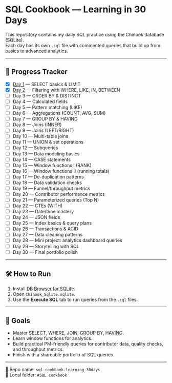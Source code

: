 # SQL Cookbook — Learning in 30 Days

This repository contains my daily SQL practice using the Chinook database (SQLite).  
Each day has its own `.sql` file with commented queries that build up from basics to advanced analytics.

---

## 📅 Progress Tracker

- [x] [Day 1](day1.sql) — SELECT basics & LIMIT  
- [x] [Day 2](day2.sql) — Filtering with WHERE, LIKE, IN, BETWEEN  
- [ ] Day 3 — ORDER BY & DISTINCT  
- [ ] Day 4 — Calculated fields  
- [ ] Day 5 — Pattern matching (LIKE)  
- [ ] Day 6 — Aggregations (COUNT, AVG, SUM)  
- [ ] Day 7 — GROUP BY & HAVING  
- [ ] Day 8 — Joins (INNER)  
- [ ] Day 9 — Joins (LEFT/RIGHT)  
- [ ] Day 10 — Multi-table joins  
- [ ] Day 11 — UNION & set operations  
- [ ] Day 12 — Subqueries  
- [ ] Day 13 — Data modeling basics  
- [ ] Day 14 — CASE statements  
- [ ] Day 15 — Window functions I (RANK)  
- [ ] Day 16 — Window functions II (running totals)  
- [ ] Day 17 — De-duplication patterns  
- [ ] Day 18 — Data validation checks  
- [ ] Day 19 — Funnel/throughput metrics  
- [ ] Day 20 — Contributor performance metrics  
- [ ] Day 21 — Parameterized queries (Top N)  
- [ ] Day 22 — CTEs (WITH)  
- [ ] Day 23 — Date/time mastery  
- [ ] Day 24 — JSON fields  
- [ ] Day 25 — Index basics & query plans  
- [ ] Day 26 — Transactions & ACID  
- [ ] Day 27 — Data cleaning patterns  
- [ ] Day 28 — Mini project: analytics dashboard queries  
- [ ] Day 29 — Storytelling with SQL  
- [ ] Day 30 — Final portfolio polish  

---

## 🛠 How to Run
1. Install [DB Browser for SQLite](https://sqlitebrowser.org/).  
2. Open `Chinook_Sqlite.sqlite`.  
3. Use the **Execute SQL** tab to run queries from the `.sql` files.  

---

## 🎯 Goals
- Master SELECT, WHERE, JOIN, GROUP BY, HAVING.  
- Learn window functions for analytics.  
- Build practical PM-friendly queries for contributor data, quality checks, and throughput metrics.  
- Finish with a shareable portfolio of SQL queries.

---

📌 Repo name: `sql-cookbook-learning-30days`  
📂 Local folder: `#SQL cookbook`  